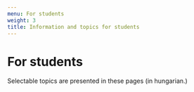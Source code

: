 ```yaml
---
menu: For students
weight: 3
title: Information and topics for students
---
```


# For students

Selectable topics are presented in these pages (in hungarian.)
